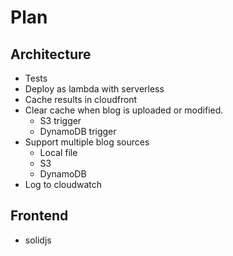 # Plan

## Architecture
- Tests
- Deploy as lambda with serverless
- Cache results in cloudfront
- Clear cache when blog is uploaded or modified.
    - S3 trigger
    - DynamoDB trigger
- Support multiple blog sources
    - Local file
    - S3
    - DynamoDB
- Log to cloudwatch

## Frontend
- solidjs
